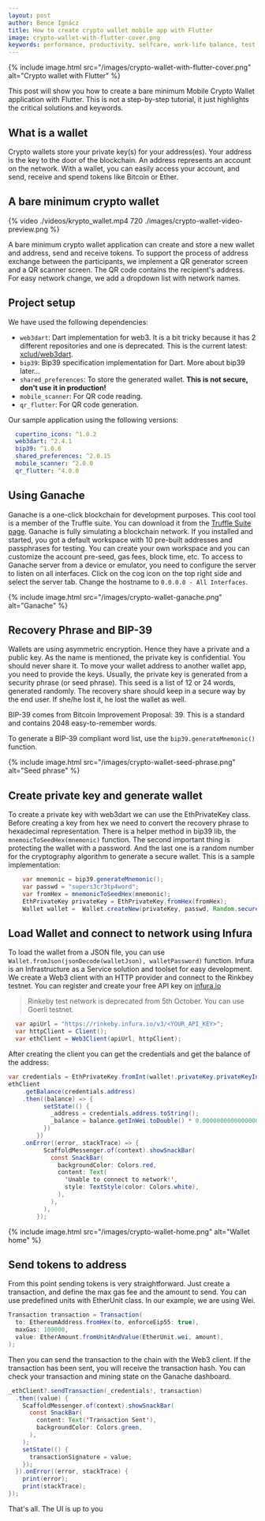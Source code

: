 ```yaml
---
layout: post
author: Bence Ignácz
title: How to create crypto wallet mobile app with Flutter
image: crypto-wallet-with-flutter-cover.png
keywords: performance, productivity, selfcare, work-life balance, test
---
```

{% include image.html src="/images/crypto-wallet-with-flutter-cover.png" alt="Crypto wallet with Flutter" %}

This post will show you how to create a bare minimum Mobile Crypto Wallet application with Flutter. This is not a step-by-step tutorial, it just highlights the critical solutions and keywords. 

<!--more-->

## What is a wallet

Crypto wallets store your private key(s) for your address(es). Your address is the key to the door of the blockchain. An address represents an account on the network. With a wallet, you can easily access your account, and send, receive and spend tokens like Bitcoin or Ether.

## A bare minimum crypto wallet

{% video ./videos/krypto_wallet.mp4 720 ./images/crypto-wallet-video-preview.png %}

A bare minimum crypto wallet application can create and store a new wallet and address, send and receive tokens. To support the process of address exchange between the participants, we implement a QR generator screen and a QR scanner screen. The QR code contains the recipient's address.
For easy network change, we add a dropdown list with network names. 


## Project setup

We have used the following dependencies:
* `web3dart`: Dart implementation for web3. It is a bit tricky because it has 2 different repositories and one is deprecated. This is the current latest: [xclud/web3dart](https://github.com/xclud/web3dart).
* `bip39`: Bip39 specification implementation for Dart. More about bip39 later...
* `shared_preferences`: To store the generated wallet. **This is not secure, don't use it in production!**
* `mobile_scanner`: For QR code reading.
* `qr_flutter`: For QR code generation.

Our sample application using the following versions:
```yaml
  cupertino_icons: ^1.0.2
  web3dart: ^2.4.1
  bip39: ^1.0.6
  shared_preferences: ^2.0.15
  mobile_scanner: ^2.0.0
  qr_flutter: ^4.0.0
```

## Using Ganache

Ganache is a one-click blockchain for development purposes. This cool tool is a member of the Truffle suite.
You can download it from the [Truffle Suite page](https://trufflesuite.com/ganache/).
Ganache is fully simulating a blockchain network. If you installed and started, you got a default workspace with 10 pre-built addresses and passphrases for testing.
You can create your own workspace and you can customize the account pre-seed, gas fees, block time, etc.
To access to Ganache server from a device or emulator, you need to configure the server to listen on all interfaces. Click on the cog icon on the top right side and select the server tab. Change the hostname to `0.0.0.0 - All Interfaces`.

{% include image.html src="/images/crypto-wallet-ganache.png" alt="Ganache" %}

## Recovery Phrase and BIP-39

Wallets are using asymmetric encryption. Hence they have a private and a public key. As the name is mentioned, the private key is confidential. You should never share it. To move your wallet address to another wallet app, you need to provide the keys. Usually, the private key is generated from a security phrase (or seed phrase). This seed is a list of 12 or 24 words, generated randomly. The recovery share should keep in a secure way by the end user. If she/he lost it, he lost the wallet as well.

BIP-39 comes from Bitcoin Improvement Proposal: 39. This is a standard and contains 2048 easy-to-remember words.

To generate a BIP-39 compliant word list, use the `bip39.generateMnemonic()` function.

{% include image.html src="/images/crypto-wallet-seed-phrase.png" alt="Seed phrase" %}

## Create private key and generate wallet

To create a private key with web3dart we can use the EthPrivateKey class. Before creating a key from hex we need to convert the recovery phrase to hexadecimal representation. There is a helper method in bip39 lib, the `mnemoicToSeedHex(mnemonic)` function. The second important thing is protecting the wallet with a password. And the last one is a random number for the cryptography algorithm to generate a secure wallet.
This is a sample implementation:

```java
    var mnemonic = bip39.generateMnemonic();
    var passwd = "supers3cr3tp4word";
    var fromHex = mnemonicToSeedHex(mnemonic);
    EthPrivateKey privateKey = EthPrivateKey.fromHex(fromHex);
    Wallet wallet =  Wallet.createNew(privateKey, passwd, Random.secure());
```

## Load Wallet and connect to network using Infura

To load the wallet from a JSON file, you can use `Wallet.fromJson(jsonDecode(walletJson), walletPassword)` function. Infura is an Infrastructure as a Service solution and toolset for easy development.
We create a Web3 client with an HTTP provider and connect to the Rinkbey testnet. You can register and create your free API key on [infura.io](https://infura.io/)

> Rinkeby test network is deprecated from 5th October. You can use Goerli testnet.

```java
  var apiUrl = "https://rinkeby.infura.io/v3/<YOUR_API_KEY>";
  var httpClient = Client();
  var ethClient = Web3Client(apiUrl, httpClient);
```

After creating the client you can get the credentials and get the balance of the address:

```java
var credentials = EthPrivateKey.fromInt(wallet!.privateKey.privateKeyInt);
ethClient
    .getBalance(credentials.address)
    .then((balance) => {
          setState(() {
            _address = credentials.address.toString();
            _balance = balance.getInWei.toDouble() * 0.000000000000000001;
          })
        })
    .onError((error, stackTrace) => {
          ScaffoldMessenger.of(context).showSnackBar(
            const SnackBar(
              backgroundColor: Colors.red,
              content: Text(
                'Unable to connect to network!',
                style: TextStyle(color: Colors.white),
              ),
            ),
          ),
        });
```

{% include image.html src="/images/crypto-wallet-home.png" alt="Wallet home" %}

## Send tokens to address

From this point sending tokens is very straightforward. Just create a transaction, and define the max gas fee and the amount to send. You can use predefined units with EtherUnit class. In our example, we are using Wei.

```java
Transaction transaction = Transaction(
  to: EthereumAddress.fromHex(to, enforceEip55: true),
  maxGas: 100000,
  value: EtherAmount.fromUnitAndValue(EtherUnit.wei, amount),
);
```

Then you can send the transaction to the chain with the Web3 client. If the transaction has been sent, you will receive the transaction hash. You can check your transaction and mining state on the Ganache dashboard.

```java
_ethClient?.sendTransaction(_credentials!, transaction)
  .then((value) {
    ScaffoldMessenger.of(context).showSnackBar(
      const SnackBar(
        content: Text('Transaction Sent'),
        backgroundColor: Colors.green,
      ),
    );
    setState(() {
      transactionSignature = value;
    });
  }).onError((error, stackTrace) {
    print(error);
    print(stackTrace);
});
```

That's all. The UI is up to you
